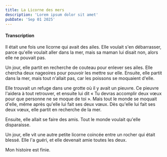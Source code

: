 ```yaml
---
title: La Licorne des mers
description: 'Lorem ipsum dolor sit amet'
pubDate: 'Sep 01 2025'
---
```


#### Transcription

Il était une fois une licorne qui avait des ailes. Elle voulait s'en débarrasser, parce qu'elle voulait aller dans la
mer, mais sa maman lui disait non, alors elle ne pouvait pas.

Un jour, elle partit en recherche de couteau pour enlever ses ailes. Elle chercha deux nageoires pour pouvoir les mettre
sur elle. Ensuite, elle partit dans la mer, mais tout n'allait pas, car les poissons se moquaient d'elle.

Elle trouvait un refuge dans une grotte où il y avait un pieuvre. Ce pieuvre l'aidera à tout retrouver, et ensuite lui
dit « Tu devras accomplir deux vœux pour que personne ne se moque de toi ». Mais tout le monde se moquait d'elle, même
après qu'elle lui fait ses deux vœux. Dès qu'elle lui fait ses deux vœux, elle partit en recherche de la mer.

Ensuite, elle allait se faire des amis. Tout le monde voulait qu'elle disparaisse.

Un jour, elle vit une autre petite licorne coincée entre un rocher qui était blessé. Elle l'a guéri, et elle devenait
amie toutes les deux.

Mon histoire est finie.
